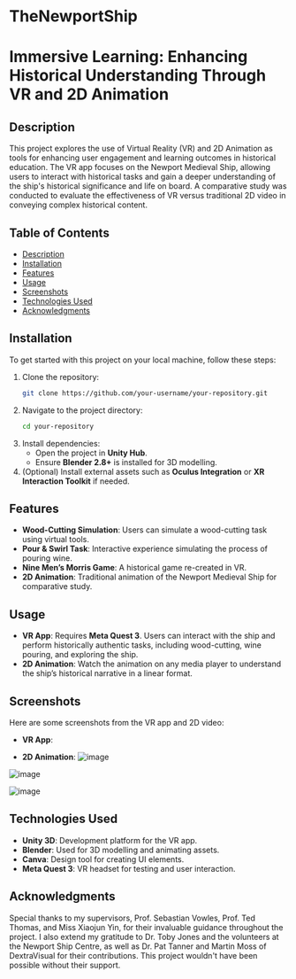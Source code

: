 # TheNewportShip

# **Immersive Learning: Enhancing Historical Understanding Through VR and 2D Animation**

## **Description**
This project explores the use of Virtual Reality (VR) and 2D Animation as tools for enhancing user engagement and learning outcomes in historical education. The VR app focuses on the Newport Medieval Ship, allowing users to interact with historical tasks and gain a deeper understanding of the ship's historical significance and life on board. A comparative study was conducted to evaluate the effectiveness of VR versus traditional 2D video in conveying complex historical content.

## **Table of Contents**
- [Description](#description)
- [Installation](#installation)
- [Features](#features)
- [Usage](#usage)
- [Screenshots](#screenshots)
- [Technologies Used](#technologies-used)
- [Acknowledgments](#acknowledgments)

## **Installation**
To get started with this project on your local machine, follow these steps:

1. Clone the repository:
    ```bash
    git clone https://github.com/your-username/your-repository.git
    ```
2. Navigate to the project directory:
    ```bash
    cd your-repository
    ```
3. Install dependencies:
    - Open the project in **Unity Hub**.
    - Ensure **Blender 2.8+** is installed for 3D modelling.
4. (Optional) Install external assets such as **Oculus Integration** or **XR Interaction Toolkit** if needed.

## **Features**
- **Wood-Cutting Simulation**: Users can simulate a wood-cutting task using virtual tools.
- **Pour & Swirl Task**: Interactive experience simulating the process of pouring wine.
- **Nine Men’s Morris Game**: A historical game re-created in VR.
- **2D Animation**: Traditional animation of the Newport Medieval Ship for comparative study.

## **Usage**
- **VR App**: Requires **Meta Quest 3**. Users can interact with the ship and perform historically authentic tasks, including wood-cutting, wine pouring, and exploring the ship.
- **2D Animation**: Watch the animation on any media player to understand the ship’s historical narrative in a linear format.

## **Screenshots**
Here are some screenshots from the VR app and 2D video:

- **VR App**:

  
- **2D Animation**:
![image](https://github.com/user-attachments/assets/767f4c50-925f-472b-8cda-cf205af9f2ba)

![image](https://github.com/user-attachments/assets/2b42ec7a-8ea7-4b25-bee9-0a3c7b6e93c4)

![image](https://github.com/user-attachments/assets/17e79477-2131-4757-9606-533ab6776c19)


## **Technologies Used**
- **Unity 3D**: Development platform for the VR app.
- **Blender**: Used for 3D modelling and animating assets.
- **Canva**: Design tool for creating UI elements.
- **Meta Quest 3**: VR headset for testing and user interaction.

## **Acknowledgments**
Special thanks to my supervisors, Prof. Sebastian Vowles, Prof. Ted Thomas, and Miss Xiaojun Yin, for their invaluable guidance throughout the project. I also extend my gratitude to Dr. Toby Jones and the volunteers at the Newport Ship Centre, as well as Dr. Pat Tanner and Martin Moss of DextraVisual for their contributions. This project wouldn't have been possible without their support.
